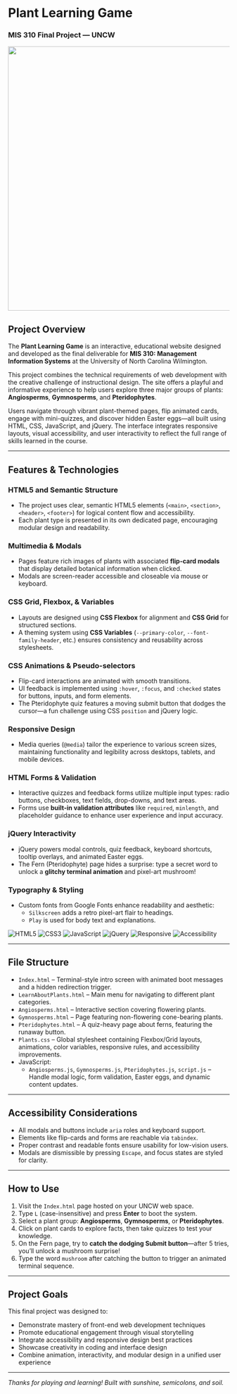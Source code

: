 # Plant Learning Game  
### MIS 310 Final Project — UNCW

<p align="center">
  <img src="https://github.com/user-attachments/assets/96080a5b-4895-4836-8246-c6582edb25fc" width="1500" height ="600">
</p>

## Project Overview

The **Plant Learning Game** is an interactive, educational website designed and developed as the final deliverable for **MIS 310: Management Information Systems** at the University of North Carolina Wilmington. 

This project combines the technical requirements of web development with the creative challenge of instructional design. The site offers a playful and informative experience to help users explore three major groups of plants: **Angiosperms**, **Gymnosperms**, and **Pteridophytes**.

Users navigate through vibrant plant-themed pages, flip animated cards, engage with mini-quizzes, and discover hidden Easter eggs—all built using HTML, CSS, JavaScript, and jQuery. The interface integrates responsive layouts, visual accessibility, and user interactivity to reflect the full range of skills learned in the course.

---

## Features & Technologies

### HTML5 and Semantic Structure
- The project uses clear, semantic HTML5 elements (`<main>`, `<section>`, `<header>`, `<footer>`) for logical content flow and accessibility.
- Each plant type is presented in its own dedicated page, encouraging modular design and readability.

### Multimedia & Modals
- Pages feature rich images of plants with associated **flip-card modals** that display detailed botanical information when clicked.
- Modals are screen-reader accessible and closeable via mouse or keyboard.

### CSS Grid, Flexbox, & Variables
- Layouts are designed using **CSS Flexbox** for alignment and **CSS Grid** for structured sections.
- A theming system using **CSS Variables** (`--primary-color`, `--font-family-header`, etc.) ensures consistency and reusability across stylesheets.

### CSS Animations & Pseudo-selectors
- Flip-card interactions are animated with smooth transitions.
- UI feedback is implemented using `:hover`, `:focus`, and `:checked` states for buttons, inputs, and form elements.
- The Pteridophyte quiz features a moving submit button that dodges the cursor—a fun challenge using CSS `position` and jQuery logic.

### Responsive Design
- Media queries (`@media`) tailor the experience to various screen sizes, maintaining functionality and legibility across desktops, tablets, and mobile devices.

### HTML Forms & Validation
- Interactive quizzes and feedback forms utilize multiple input types: radio buttons, checkboxes, text fields, drop-downs, and text areas.
- Forms use **built-in validation attributes** like `required`, `minlength`, and placeholder guidance to enhance user experience and input accuracy.

### jQuery Interactivity
- jQuery powers modal controls, quiz feedback, keyboard shortcuts, tooltip overlays, and animated Easter eggs.
- The Fern (Pteridophyte) page hides a surprise: type a secret word to unlock a **glitchy terminal animation** and pixel-art mushroom!

### Typography & Styling
- Custom fonts from Google Fonts enhance readability and aesthetic: 
  - `Silkscreen` adds a retro pixel-art flair to headings.
  - `Play` is used for body text and explanations.


![HTML5](https://img.shields.io/badge/HTML5-ff5722?style=flat&logo=html5&logoColor=white)
![CSS3](https://img.shields.io/badge/CSS3-2196f3?style=flat&logo=css3&logoColor=white)
![JavaScript](https://img.shields.io/badge/JavaScript-ffeb3b?style=flat&logo=javascript&logoColor=black)
![jQuery](https://img.shields.io/badge/jQuery-0769AD?style=flat&logo=jquery&logoColor=white)
![Responsive](https://img.shields.io/badge/Responsive-Design-4caf50?style=flat)
![Accessibility](https://img.shields.io/badge/Accessibility-AA-795548?style=flat)

---

## File Structure

- `Index.html` – Terminal-style intro screen with animated boot messages and a hidden redirection trigger.
- `LearnAboutPlants.html` – Main menu for navigating to different plant categories.
- `Angiosperms.html` – Interactive section covering flowering plants.
- `Gymnosperms.html` – Page featuring non-flowering cone-bearing plants.
- `Pteridophytes.html` – A quiz-heavy page about ferns, featuring the runaway button.
- `Plants.css` – Global stylesheet containing Flexbox/Grid layouts, animations, color variables, responsive rules, and accessibility improvements.
- JavaScript:
  - `Angiosperms.js`, `Gymnosperms.js`, `Pteridophytes.js`, `script.js` – Handle modal logic, form validation, Easter eggs, and dynamic content updates.

---

## Accessibility Considerations

- All modals and buttons include `aria` roles and keyboard support.
- Elements like flip-cards and forms are reachable via `tabindex`.
- Proper contrast and readable fonts ensure usability for low-vision users.
- Modals are dismissible by pressing `Escape`, and focus states are styled for clarity.

---

## How to Use

1. Visit the `Index.html` page hosted on your UNCW web space.
2. Type `L` (case-insensitive) and press **Enter** to boot the system.
3. Select a plant group: **Angiosperms**, **Gymnosperms**, or **Pteridophytes**.
4. Click on plant cards to explore facts, then take quizzes to test your knowledge.
5. On the Fern page, try to **catch the dodging Submit button**—after 5 tries, you’ll unlock a mushroom surprise!
6. Type the word `mushroom` after catching the button to trigger an animated terminal sequence.

---

## Project Goals

This final project was designed to:

- Demonstrate mastery of front-end web development techniques
- Promote educational engagement through visual storytelling
- Integrate accessibility and responsive design best practices
- Showcase creativity in coding and interface design
- Combine animation, interactivity, and modular design in a unified user experience

---

_Thanks for playing and learning!_ 
_Built with sunshine, semicolons, and soil._
